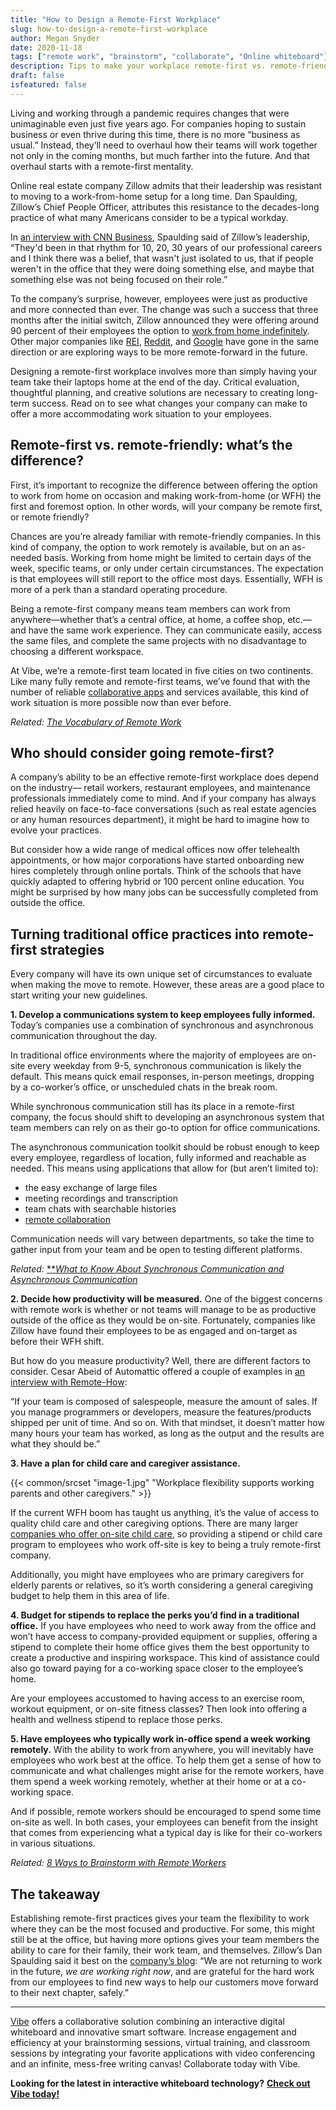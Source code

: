 ```yaml
---
title: "How to Design a Remote-First Workplace"
slug: how-to-design-a-remote-first-workplace
author: Megan Snyder
date: 2020-11-18
tags: ["remote work", "brainstorm", "collaborate", "Online whiteboard"]
description: Tips to make your workplace remote-first vs. remote-friendly
draft: false
isfeatured: false
---
```




Living and working through a pandemic requires changes that were unimaginable even just five years ago. For companies hoping to sustain business or even thrive during this time, there is no more “business as usual.” Instead, they’ll need to overhaul how their teams will work together not only in the coming months, but much farther into the future. And that overhaul starts with a remote-first mentality.

Online real estate company Zillow admits that their leadership was resistant to moving to a work-from-home setup for a long time. Dan Spaulding, Zillow’s Chief People Officer, attributes this resistance to the decades-long practice of what many Americans consider to be a typical workday.

In [an interview with CNN Business](https://www.cnn.com/2020/08/13/success/zillow-work-from-home/index.html), Spaulding said of Zillow’s leadership, “They'd been in that rhythm for 10, 20, 30 years of our professional careers and I think there was a belief, that wasn't just isolated to us, that if people weren't in the office that they were doing something else, and maybe that something else was not being focused on their role.”

To the company’s surprise, however, employees were just as productive and more connected than ever. The change was such a success that three months after the initial switch, Zillow announced they were offering around 90 percent of their employees the option to [work from home indefinitely](https://www.geekwire.com/2020/zillow-allow-90-employees-work-home-indefinitely-pandemic-debunks-old-ways/). Other major companies like [REI](https://www.rei.com/blog/rei-news/evolving-the-future-of-headquarters-work), [Reddit](https://techcrunch.com/2020/10/27/reddit-will-allow-employees-to-work-from-anywhere-going-forward/), and [Google](https://www.npr.org/sections/coronavirus-live-updates/2020/07/27/895734132/google-employees-can-work-from-home-until-july-2021) have gone in the same direction or are exploring ways to be more remote-forward in the future.

Designing a remote-first workplace involves more than simply having your team take their laptops home at the end of the day. Critical evaluation, thoughtful planning, and creative solutions are necessary to creating long-term success. Read on to see what changes your company can make to offer a more accommodating work situation to your employees.


## Remote-first vs. remote-friendly: what’s the difference?

First, it’s important to recognize the difference between offering the option to work from home on occasion and making work-from-home (or WFH) the first and foremost option. In other words, will your company be remote first, or remote friendly?

Chances are you’re already familiar with remote-friendly companies. In this kind of company, the option to work remotely is available, but on an as-needed basis. Working from home might be limited to certain days of the week, specific teams, or only under certain circumstances. The expectation is that employees will still report to the office most days. Essentially, WFH is more of a perk than a standard operating procedure.

Being a remote-first company means team members can work from anywhere—whether that’s a central office, at home, a coffee shop, etc.—and have the same work experience. They can communicate easily, access the same files, and complete the same projects with no disadvantage to choosing a different workspace.

At Vibe, we’re a remote-first team located in five cities on two continents. Like many fully remote and remote-first teams, we’ve found that with the number of reliable [collaborative apps](https://vibe.us/software/) and services available, this kind of work situation is more possible now than ever before.

*Related:* [*The Vocabulary of Remote Work*](https://vibe.us/blog/the-vocabulary-of-remote-work/)


## Who should consider going remote-first?

A company’s ability to be an effective remote-first workplace does depend on the industry— retail workers, restaurant employees, and maintenance professionals immediately come to mind. And if your company has always relied heavily on face-to-face conversations (such as real estate agencies or any human resources department), it might be hard to imagine how to evolve your practices.

But consider how a wide range of medical offices now offer telehealth appointments, or how major corporations have started onboarding new hires completely through online portals. Think of the schools that have quickly adapted to offering hybrid or 100 percent online education. You might be surprised by how many jobs can be successfully completed from outside the office.


## Turning traditional office practices into remote-first strategies

Every company will have its own unique set of circumstances to evaluate when making the move to remote. However, these areas are a good place to start writing your new guidelines.

**1. Develop a communications system to keep employees fully informed.**
Today’s companies use a combination of synchronous and asynchronous communication throughout the day.

In traditional office environments where the majority of employees are on-site every weekday from 9-5, synchronous communication is likely the default. This means quick email responses, in-person meetings, dropping by a co-worker’s office, or unscheduled chats in the break room.

While synchronous communication still has its place in a remote-first company, the focus should shift to developing an asynchronous system that team members can rely on as their go-to option for office communications.

The asynchronous communication toolkit should be robust enough to keep every employee, regardless of location, fully informed and reachable as needed. This means using applications that allow for (but aren’t limited to):


- the easy exchange of large files
- meeting recordings and transcription
- team chats with searchable histories
- [remote collaboration](https://vibe.us/lp/scenario-remote/) 

 
Communication needs will vary between departments, so take the time to gather input from your team and be open to testing different platforms.

*Related:* [**](https://vibe.us/blog/8-ways-to-brainstorm-with-remote-workers/)[*What to Know About Synchronous Communication and Asynchronous Communication*](https://vibe.us/blog/what-you-need-to-know-about-synchronous-and-asynchronous-communication/)

**2. Decide how productivity will be measured.**
One of the biggest concerns with remote work is whether or not teams will manage to be as productive outside of the office as they would be on-site. Fortunately, companies like Zillow have found their employees to be as engaged and on-target as before their WFH shift.

But how do you measure productivity? Well, there are different factors to consider. Cesar Abeid of Automattic offered a couple of examples in [an interview with Remote-How](https://remote-how.com/blog/10-mistakes-to-avoid-when-managing-a-virtual-team):

“If your team is composed of salespeople, measure the amount of sales. If you manage programmers or developers, measure the features/products shipped per unit of time. And so on. With that mindset, it doesn’t matter how many hours your team has worked, as long as the output and the results are what they should be.”

**3. Have a plan for child care and caregiver assistance.**

{{< common/srcset "image-1.jpg" "Workplace flexibility supports working parents and other caregivers." >}}


If the current WFH boom has taught us anything, it’s the value of access to quality child care and other caregiving options. There are many larger [companies who offer on-site child care](https://business.linkedin.com/talent-solutions/blog/company-culture/2019/why-patagonia-offers-onsite-child-care), so providing a stipend or child care program to employees who work off-site is key to being a truly remote-first company.

Additionally, you might have employees who are primary caregivers for elderly parents or relatives, so it’s worth considering a general caregiving budget to help them in this area of life.

**4. Budget for stipends to replace the perks you’d find in a traditional office.**
If you have employees who need to work away from the office and won’t have access to company-provided equipment or supplies, offering a stipend to complete their home office gives them the best opportunity to create a productive and inspiring workspace. This kind of assistance could also go toward paying for a co-working space closer to the employee’s home.

Are your employees accustomed to having access to an exercise room, workout equipment, or on-site fitness classes? Then look into offering a health and wellness stipend to replace those perks.

**5. Have employees who typically work in-office spend a week working remotely.**
With the ability to work from anywhere, you will inevitably have employees who work best at the office. To help them get a sense of how to communicate and what challenges might arise for the remote workers, have them spend a week working remotely, whether at their home or at a co-working space.

And if possible, remote workers should be encouraged to spend some time on-site as well. In both cases, your employees can benefit from the insight that comes from experiencing what a typical day is like for their co-workers in various situations.

*Related:* [*8 Ways to Brainstorm with Remote Workers*](https://vibe.us/blog/8-ways-to-brainstorm-with-remote-workers/)


## The takeaway

Establishing remote-first practices gives your team the flexibility to work where they can be the most focused and productive. For some, this might still be at the office, but having more options gives your team members the ability to care for their family, their work team, and themselves. Zillow’s Dan Spaulding said it best on the [company’s blog](https://www.zillowgroup.com/news/zillow-announces-indefinite-work-from-home-policy/): “We are not returning to work in the future, *we are working right now*, and are grateful for the hard work from our employees to find new ways to help our customers move forward to their next chapter, safely.” 


----------

[Vibe](https://vibe.us/) offers a collaborative solution combining an interactive digital whiteboard and innovative smart software. Increase engagement and efficiency at your brainstorming sessions, virtual training, and classroom sessions by integrating your favorite applications with video conferencing and an infinite, mess-free writing canvas! Collaborate today with Vibe.

**Looking for the latest in interactive whiteboard technology?** [**Check out Vibe today!**](https://vibe.us/order/)

